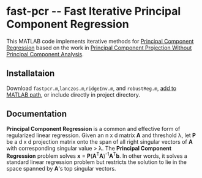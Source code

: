 # fast-pcr -- Fast Iterative Principal Component Regression

This MATLAB code implements iterative methods for [Principal Component Regression](https://en.wikipedia.org/wiki/Principal_component_regression) based on the work in [Principal Component Projection Without Principal Component Analysis](http://proceedings.mlr.press/v48/frostig16.html).

## Installataion

Download `fastpcr.m`,`lanczos.m`,`ridgeInv.m`, and `robustReg.m`, [add to MATLAB path](https://www.mathworks.com/help/matlab/ref/addpath.html), or include directly in project directory.

## Documentation

**Principal Component Regression** is a common and effective form of regularized linear regression. Given an n x d matrix **A** and threshold &lambda;, let **P** be a d x d projection matrix onto the span of all right singular vectors of **A** with corresponding singular value > &lambda;.  The **Principal Component Regression** problem solves **x** = **P**(**A**<sup>T</sup>**A**)<sup>-1</sup>**A**<sup>T</sup>**b**. In other words, it solves a standard linear regression problem but restricts the solution to lie in the space spanned by **A**'s top singular vectors.
